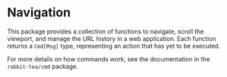 # Navigation

This package provides a collection of functions to navigate, scroll the viewport, 
and manage the URL history in a web application. Each function returns a `Cmd[Msg]` 
type, representing an action that has yet to be executed.

For more details on how commands work, see the documentation in the 
`rabbit-tea/cmd` package.




